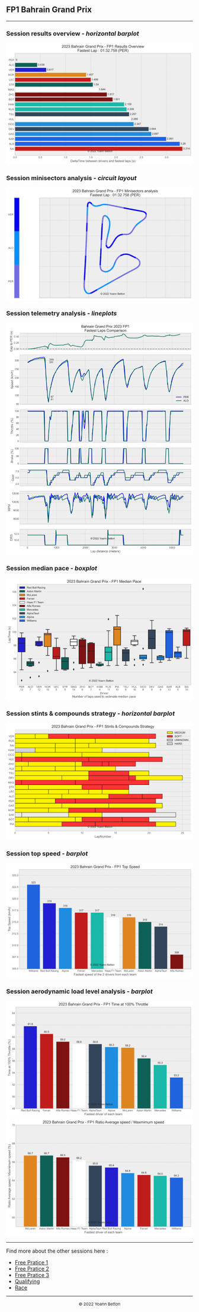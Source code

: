 ## FP1 Bahrain Grand Prix

---

### Session results overview - *horizontal barplot*

<img src="/output/2023-03-05_Bahrain_Grand_Prix/fp1_results_overview_white.svg?raw=true"/>

### Session minisectors analysis - *circuit layout*

<img src="/output/2023-03-05_Bahrain_Grand_Prix/fp1_minisectors_analysis_white.svg?raw=true"/>

### Session telemetry analysis - *lineplots*

<img src="/output/2023-03-05_Bahrain_Grand_Prix/fp1_telemetry_analysis_white.svg?raw=true"/>

### Session median pace - *boxplot*

<img src="/output/2023-03-05_Bahrain_Grand_Prix/fp1_median_pace_white.svg?raw=true"/>

### Session stints & compounds strategy - *horizontal barplot*

<img src="/output/2023-03-05_Bahrain_Grand_Prix/fp1_stints_compounds_stategy_white.svg?raw=true"/>

### Session top speed - *barplot*

<img src="/output/2023-03-05_Bahrain_Grand_Prix/topspeed_fp1_white.svg?raw=true"/>

### Session aerodynamic load level analysis - *barplot*

<img src="/output/2023-03-05_Bahrain_Grand_Prix/fp1_maximum_throttle_white.svg?raw=true"/>

<img src="/output/2023-03-05_Bahrain_Grand_Prix/fp1_speed_ratio_white.svg?raw=true"/>


--- 

Find more about the other sessions here :
  - [Free Pratice 1](/page/FP1/2023-03-05_Bahrain_Grand_Prix)  
  - [Free Pratice 2](/page/FP2/2023-03-05_Bahrain_Grand_Prix) 
  - [Free Pratice 3](/page/FP3/2023-03-05_Bahrain_Grand_Prix)
  - [Qualifying](/page/Qualifying/2023-03-05_Bahrain_Grand_Prix) 
  - [Race](/page/Race/2023-03-05_Bahrain_Grand_Prix)

---

<div style="text-align: center">
  <p style="font-size:11px">&copy; 2022 Yoann Betton</p>
</div>

<!-- ---

<p style="font-size:11px">Page generated from <a href="https://github.com/yoannbtn/yoannbtn.github.io">github.com/yoannbtn</a>.</p> -->
